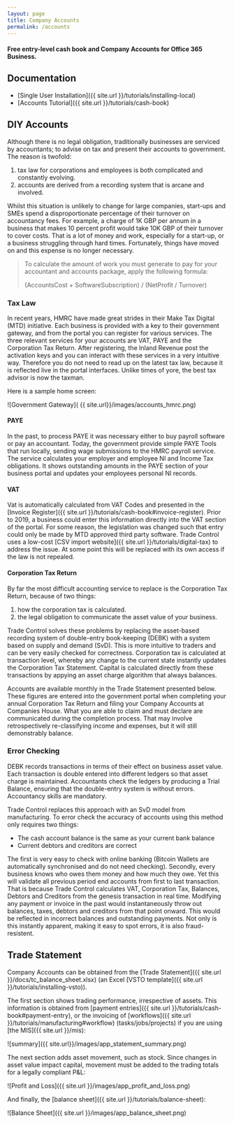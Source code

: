 ```yaml
---
layout: page
title: Company Accounts
permalink: /accounts
---
```


#### Free entry-level cash book and Company Accounts for Office 365 Business.

## Documentation

- [Single User Installation]({{ site.url }}/tutorials/installing-local)
- [Accounts Tutorial]({{ site.url }}/tutorials/cash-book)

## DIY Accounts

Although there is no legal obligation, traditionally businesses are serviced by accountants; to advise on tax and present their accounts to government. The reason is twofold:

1. tax law for corporations and employees is both complicated and constantly evolving.
2. accounts are derived from a recording system that is arcane and involved.

Whilst this situation is unlikely to change for large companies, start-ups and SMEs spend a disproportionate percentage of their turnover on accountancy fees.  For example, a charge of 1K GBP per annum in a business that makes 10 percent profit would take 10K GBP of their turnover to cover costs. That is a lot of money and work, especially for a start-up, or a business struggling through hard times. Fortunately, things have moved on and this expense is no longer necessary.

> To calculate the amount of work you must generate to pay for your accountant and accounts package, apply the following formula: 
>
> (AccountsCost + SoftwareSubscription) / (NetProfit / Turnover)


### Tax Law

In recent years, HMRC have made great strides in their Make Tax Digital (MTD) initiative. Each business is provided with a key to their government gateway, and from the portal you can register for various services. The three relevant services for your accounts are VAT, PAYE and the Corporation Tax Return. After registering, the Inland Revenue post the activation keys and you can interact with these services in a very intuitive way. Therefore you do not need to read up on the latest tax law, because it is reflected live in the portal interfaces. Unlike times of yore, the best tax advisor is now the taxman. 

Here is a sample home screen:

![Government Gateway]( {{ site.url}}/images/accounts_hmrc.png)

#### PAYE

In the past, to process PAYE it was necessary either to buy payroll software or pay an accountant. Today, the government provide simple PAYE Tools that run locally, sending wage submissions to the HMRC payroll service. The service calculates your employer and employee NI and Income Tax obligations. It shows outstanding amounts in the PAYE section of your business portal and updates your employees personal NI records.

#### VAT

Vat is automatically calculated from VAT Codes and presented in the [Invoice Register]({{ site.url }}/tutorials/cash-book#invoice-register). Prior to 2019, a business could enter this information directly into the VAT section of the portal. For some reason, the legislation was changed such that entry could only be made by MTD approved third party software. Trade Control uses a low-cost [CSV import website]({{ site.url }}/tutorials/digital-tax) to address the issue. At some point this will be replaced with its own access if the law is not repealed.

#### Corporation Tax Return

By far the most difficult accounting service to replace is the Corporation Tax Return, because of two things:

1. how the corporation tax is calculated.
2. the legal obligation to communicate the asset value of your business.

Trade Control solves these problems by replacing the asset-based recording system of double-entry book-keeping (DEBK) with a system based on supply and demand (SvD). This is more intuitive to traders and can be very easily checked for correctness. Corporation tax is calculated at transaction level, whereby any change to the current state instantly updates the Corporation Tax Statement. Capital is calculated directly from these transactions by appying an asset charge algorithm that always balances. 

Accounts are available monthly in the Trade Statement presented below. These figures are entered into the government portal when completing your annual Corporation Tax Return and filing your Company Accounts at Companies House. What you are able to claim and must declare are communicated during the completion process. That may involve retrospectively re-classifying income and expenses, but it will still demonstrably balance.

### Error Checking

DEBK records transactions in terms of their effect on business asset value. Each transaction is double entered into different ledgers so that asset charge is maintained. Accountants check the ledgers by producing a Trial Balance, ensuring that the double-entry system is without errors. Accountancy skills are mandatory.

Trade Control replaces this approach with an SvD model from manufacturing. To error check the accuracy of accounts using this method only requires two things:

- The cash account balance is the same as your current bank balance
- Current debtors and creditors are correct

The first is very easy to check with online banking (Bitcoin Wallets are automatically synchronised and do not need checking). Secondly, every business knows who owes them money and how much they owe. Yet this will validate all previous period end accounts from first to last transaction. That is because Trade Control calculates VAT, Corporation Tax, Balances, Debtors and Creditors from the genesis transaction in real time. Modifying any payment or invoice in the past would instantaneously throw out balances, taxes, debtors and creditors from that point onward. This would be reflected in incorrect balances and outstanding payments. Not only is this instantly apparent, making it easy to spot errors, it is also fraud-resistent.

## Trade Statement

Company Accounts can be obtained from the [Trade Statement]({{ site.url }}/docs/tc_balance_sheet.xlsx) (an Excel [VSTO template]({{ site.url }}/tutorials/installing-vsto)).

The first section shows trading performance, irrespective of assets. This information is obtained from [payment entries]({{ site.url }}/tutorials/cash-book#payment-entry), or the invoicing of [workflows]({{ site.url }}/tutorials/manufacturing#workflow) (tasks/jobs/projects) if you are using [the MIS]({{ site.url }}/mis):

![summary]({{ site.url}}/images/app_statement_summary.png)

The next section adds asset movement, such as stock. Since changes in asset value impact capital, movement must be added to the trading totals for a legally compliant P&L:

![Profit and Loss]({{ site.url }}/images/app_profit_and_loss.png)

And finally, the [balance sheet]({{ site.url }}/tutorials/balance-sheet):

![Balance Sheet]({{ site.url }}/images/app_balance_sheet.png)



